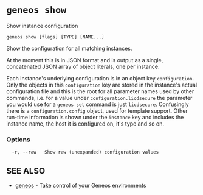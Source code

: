 # `geneos show`

Show instance configuration

```text
geneos show [flags] [TYPE] [NAME...]
```

Show the configuration for all matching instances.

At the moment this is in JSON format and is output as a single,
concatenated JSON array of object literals, one per instance.

Each instance's underlying configuration is in an object key
`configuration`. Only the objects in this `configuration` key are stored
in the instance's actual configuration file and this is the root for all
parameter names used by other commands, i.e. for a value under
`configuration.licdsecure` the parameter you would use for a `geneos
set` command is just `licdsecure`. Confusingly there is a
`configuration.config` object, used for template support. Other run-time
information is shown under the `instance` key and includes the instance
name, the host it is configured on, it's type and so on.

### Options

```text
  -r, --raw   Show raw (unexpanded) configuration values
```

## SEE ALSO

* [geneos](geneos.md)	 - Take control of your Geneos environments
